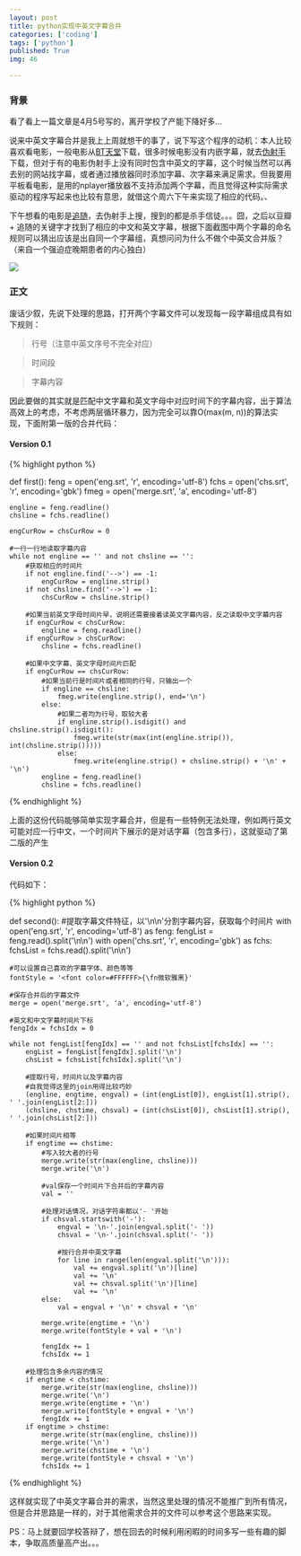 ```yaml
---
layout: post
title: python实现中英文字幕合并
categories: ['coding']
tags: ['python']
published: True
img: 46

---
```


### 背景

看了看上一篇文章是4月5号写的，离开学校了产能下降好多...

说来中英文字幕合并是我上上周就想干的事了，说下写这个程序的动机：本人比较喜欢看电影，一般电影从[BT天堂](http://www.bttiantang.com/)下载，很多时候电影没有内嵌字幕，就去[伪射手](http://assrt.net/)下载，但对于有的电影伪射手上没有同时包含中英文的字幕，这个时候当然可以再去别的网站找字幕，或者通过播放器同时添加字幕、次字幕来满足需求。但我要用平板看电影，是用的nplayer播放器不支持添加两个字幕，而且觉得这种实际需求驱动的程序写起来也比较有意思，就借这个周六下午来实现了相应的代码。、

下午想看的电影是[追随](https://movie.douban.com/subject/1397546/)，去伪射手上搜，搜到的都是杀手信徒。。。囧，之后以豆瓣 + 追随的关键字才找到了相应的中文和英文字幕，根据下面截图中两个字幕的命名规则可以猜出应该是出自同一个字幕组，真想问问为什么不做个中英文合并版？（来自一个强迫症晚期患者的内心独白）

![](http://7xlnl2.com1.z0.glb.clouddn.com/post46-001.jpg)

### 正文

废话少叙，先说下处理的思路，打开两个字幕文件可以发现每一段字幕组成具有如下规则：

> 行号（注意中英文序号不完全对应）

> 时间段

> 字幕内容

因此要做的其实就是匹配中文字幕和英文字母中对应时间下的字幕内容，出于算法高效上的考虑，不考虑两层循环暴力，因为完全可以靠O(max(m, n))的算法实现，下面附第一版的合并代码：

#### Version 0.1

{% highlight python %}

def first():
    feng = open('eng.srt', 'r', encoding='utf-8')
    fchs = open('chs.srt', 'r', encoding='gbk')
    fmeg = open('merge.srt', 'a', encoding='utf-8')

    engline = feng.readline()
    chsline = fchs.readline()

    engCurRow = chsCurRow = 0

    #一行一行地读取字幕内容
    while not engline == '' and not chsline == '':
    	#获取相应的时间片
        if not engline.find('-->') == -1:
            engCurRow = engline.strip()
        if not chsline.find('-->') == -1:
            chsCurRow = chsline.strip()

        #如果当前英文字母时间片早，说明还需要接着读英文字幕内容，反之读取中文字幕内容
        if engCurRow < chsCurRow:
            engline = feng.readline()
        if engCurRow > chsCurRow:
            chsline = fchs.readline()

        #如果中文字幕、英文字母时间片匹配
        if engCurRow == chsCurRow:
        	#如果当前行是时间片或者相同的行号，只输出一个
            if engline == chsline:
                fmeg.write(engline.strip(), end='\n')
            else:
            	#如果二者均为行号，取较大者
                if engline.strip().isdigit() and chsline.strip().isdigit():
                    fmeg.write(str(max(int(engline.strip()), int(chsline.strip()))))
                else:
                    fmeg.write(engline.strip() + chsline.strip() + '\n' + '\n')
            engline = feng.readline()
            chsline = fchs.readline()

{% endhighlight %}

上面的这份代码能够简单实现字幕合并，但是有一些特例无法处理，例如两行英文可能对应一行中文，一个时间片下展示的是对话字幕（包含多行），这就驱动了第二版的产生

#### Version 0.2

代码如下：

{% highlight python %}

def second():
	#提取字幕文件特征，以'\n\n'分割字幕内容，获取每个时间片
	with open('eng.srt', 'r', encoding='utf-8') as feng:
        fengList = feng.read().split('\n\n')
    with open('chs.srt', 'r', encoding='gbk') as fchs:
        fchsList = fchs.read().split('\n\n')

    #可以设置自己喜欢的字幕字体、颜色等等
    fontStyle = '<font color=#FFFFFF>{\fn微软雅黑}'

    #保存合并后的字幕文件
    merge = open('merge.srt', 'a', encoding='utf-8')

    #英文和中文字幕时间片下标
    fengIdx = fchsIdx = 0

    while not fengList[fengIdx] == '' and not fchsList[fchsIdx] == '':
        engList = fengList[fengIdx].split('\n')
        chsList = fchsList[fchsIdx].split('\n')

        #提取行号，时间片以及字幕内容
        #自我觉得这里的join用得比较巧妙
        (engline, engtime, engval) = (int(engList[0]), engList[1].strip(), ' '.join(engList[2:]))
        (chsline, chstime, chsval) = (int(chsList[0]), chsList[1].strip(), ' '.join(chsList[2:]))

        #如果时间片相等
        if engtime == chstime:
        	#写入较大者的行号
            merge.write(str(max(engline, chsline)))
            merge.write('\n')

            #val保存一个时间片下合并后的字幕内容
            val = ''

            #处理对话情况，对话字符串都以'- '开始
            if chsval.startswith('-'):
                engval = '\n-'.join(engval.split('- '))
                chsval = '\n-'.join(chsval.split('- '))

                #按行合并中英文字幕
                for line in range(len(engval.split('\n'))):
                    val += engval.split('\n')[line]
                    val += '\n'
                    val += chsval.split('\n')[line]
                    val += '\n'
            else:
                val = engval + '\n' + chsval + '\n'

            merge.write(engtime + '\n')
            merge.write(fontStyle + val + '\n')

            fengIdx += 1
            fchsIdx += 1

        #处理包含多余内容的情况
        if engtime < chstime:
            merge.write(str(max(engline, chsline)))
            merge.write('\n')
            merge.write(engtime + '\n')
            merge.write(fontStyle + engval + '\n')
            fengIdx += 1
        if engtime > chstime:
            merge.write(str(max(engline, chsline)))
            merge.write('\n')
            merge.write(chstime + '\n')
            merge.write(fontStyle + chsval + '\n')
            fchsIdx += 1
{% endhighlight %}

这样就实现了中英文字幕合并的需求，当然这里处理的情况不能推广到所有情况，但是合并思路是一样的，对于其他需求合并的文件可以参考这个思路来实现。

PS：马上就要回学校答辩了，想在回去的时候利用闲暇的时间多写一些有趣的脚本，争取高质量高产出。。。